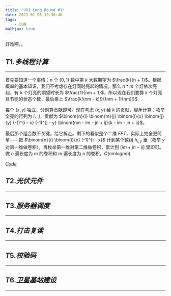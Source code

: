 ```yaml
---
title: 'UOJ Long Round #1'
date: 2021-01-05 19:30:40
tags: 
    - 比赛
mathjax: true
---
```


好难啊。。

## $T1. 多线程计算$
---

首先要知道一个事情：$n$ 个 $[0, 1)$ 数中第 $k$ 大数期望为 $\frac{k}{n + 1}$。根据概率的基本知识，我们不考虑存在灯同时亮起的情况，那么 $n * m$ 个灯依次亮起，有 $k$ 个灯亮的期望时长为 $\frac{1}{nm + 1}$，所以现在我们要算 $k$ 个灯亮且节能的状态个数，最后乘上 $\frac{k!(nm - k)!}{(nm + 1)(nm)!}$.

每个 $(x, y)$ 独立，分别算贡献即可。现在考虑 $(x, y)$ 给 $k$ 的贡献，容斥计算：枚举全亮的行列为 $i$、$j$，贡献为 $\binom{n}{i} \binom{m}{j} \binom{i}{x} \binom{j}{y} (-1)^{i - x} (-1)^{j - y} \binom{nm - im - jn + ij}{k - im - jn + ij}$。

最后那个组合数不关键，给它拆走。剩下的看似是个二维 $FFT$，实际上完全更简单——把 $\binom{n}{i} \binom{i}{x} (-1)^{i - x}$ 计到某个数组 $h_{i, y}$ 里（枚举 $y$ 对第一维做卷积），再枚举第一维对第二维做卷积，累计到 $[im + jn - ij]$ 里即可。做 $n$ 遍长度为 $m$ 的卷积和 $m$ 遍长度为 $n$ 的卷积，$O(nmlognm)$.

[$Code$](https://uoj.ac/submission/446428)

## $T2. 光伏元件$
---

## $T3. 服务器调度$
---

## $T4. 打击复读$
---

## $T5. 校验码$
---

## $T6. 卫星基站建设$
---